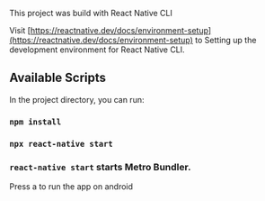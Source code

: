 This project was build with React Native CLI

Visit [https://reactnative.dev/docs/environment-setup](https://reactnative.dev/docs/environment-setup) to Setting up the development environment for React Native CLI.

## Available Scripts

In the project directory, you can run:

### `npm install`

### `npx react-native start`

### `react-native start` starts Metro Bundler.

Press a to run the app on android
